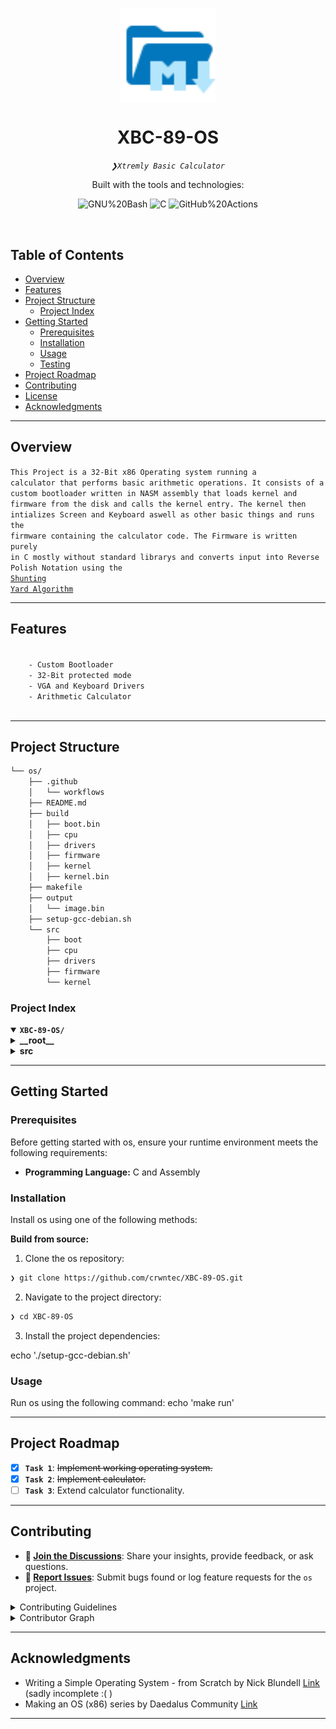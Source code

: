 <p align="center">
    <img src="https://raw.githubusercontent.com/PKief/vscode-material-icon-theme/ec559a9f6bfd399b82bb44393651661b08aaf7ba/icons/folder-markdown-open.svg" align="center" width="30%">
</p>
<p align="center"><h1 align="center">XBC-89-OS</h1></p>
<p align="center">
    <em><code>❯Xtremly Basic Calculator</code></em>
</p>
<p align="center">
    <!-- local repository, no metadata badges. --></p>
<p align="center">Built with the tools and technologies:</p>
<p align="center">
    <img src="https://img.shields.io/badge/GNU%20Bash-4EAA25.svg?style=default&logo=GNU-Bash&logoColor=white" alt="GNU%20Bash">
    <img src="https://img.shields.io/badge/C-A8B9CC.svg?style=default&logo=C&logoColor=black" alt="C">
    <img src="https://img.shields.io/badge/GitHub%20Actions-2088FF.svg?style=default&logo=GitHub-Actions&logoColor=white" alt="GitHub%20Actions">
</p>
<br>

##  Table of Contents

- [ Overview](#-overview)
- [ Features](#-features)
- [ Project Structure](#-project-structure)
  - [ Project Index](#-project-index)
- [ Getting Started](#-getting-started)
  - [ Prerequisites](#-prerequisites)
  - [ Installation](#-installation)
  - [ Usage](#-usage)
  - [ Testing](#-testing)
- [ Project Roadmap](#-project-roadmap)
- [ Contributing](#-contributing)
- [ License](#-license)
- [ Acknowledgments](#-acknowledgments)

---

##  Overview

<code>This Project is a 32-Bit x86 Operating system running a calculator that performs basic arithmetic operations. It consists of a custom bootloader written in NASM assembly that loads kernel and firmware from the disk and calls the kernel entry. The kernel then intializes Screen and Keyboard aswell as other basic things and runs the firmware containing the calculator code. The Firmware is written purely in C mostly without standard librarys and converts input into Reverse Polish Notation using the <a href="https://en.wikipedia.org/wiki/Shunting_yard_algorithm">Shunting Yard Algorithm</a></code>

---

##  Features

<code> 
    - Custom Bootloader
    - 32-Bit protected mode
    - VGA and Keyboard Drivers
    - Arithmetic Calculator

</code>

---

##  Project Structure

```sh
└── os/
    ├── .github
    │   └── workflows
    ├── README.md
    ├── build
    │   ├── boot.bin
    │   ├── cpu
    │   ├── drivers
    │   ├── firmware
    │   ├── kernel
    │   ├── kernel.bin
    ├── makefile
    ├── output
    │   └── image.bin
    ├── setup-gcc-debian.sh
    └── src
        ├── boot
        ├── cpu
        ├── drivers
        ├── firmware
        └── kernel
```


###  Project Index
<details open>
    <summary><b><code>XBC-89-OS/</code></b></summary>
    <details> <!-- __root__ Submodule -->
        <summary><b>__root__</b></summary>
        <blockquote>
            <table>
            <tr>
                <td><b><a href='https://github.com/crwntec/XBC-89-OS/blob/main/setup-gcc-debian.sh'>setup-gcc-debian.sh</a></b></td>
                <td><code>❯ Setup Code for installing cross-compiler chain on Debian</code></td>
            </tr>
            <tr>
                <td><b><a href='https://github.com/crwntec/XBC-89-OS/blob/main/makefile'>makefile</a></b></td>
                <td><code>❯ Makefile to build and run the project</code></td>
            </tr>
            </table>
        </blockquote>
    </details>
    <details> <!-- src Submodule -->
        <summary><b>src</b></summary>
        <blockquote>
            <details>
                <summary><b>kernel</b></summary>
                <blockquote>
                    <table>
                    <tr>
                        <td><b><a href='https://github.com/crwntec/XBC-89-OS/blob/main/src/kernel/kernel_entry.asm'>kernel_entry.asm</a></b></td>
                        <td><code>❯ Kernel entry code calling main function</code></td>
                    </tr>
                    <tr>
                        <td><b><a href='https://github.com/crwntec/XBC-89-OS/blob/main/src/kernel/kernel.c'>kernel.c</a></b></td>
                        <td><code>❯ Kernel source</code></td>
                    </tr>
                    <tr>
                        <td><b><a href='https://github.com/crwntec/XBC-89-OS/blob/main/src/kernel/kernel.h'>kernel.h</a></b></td>
                        <td><code>❯ kernel header</code></td>
                    </tr>
                    <tr>
                        <td><b><a href='https://github.com/crwntec/XBC-89-OS/blob/main/src/kernel/util.c'>util.c</a></b></td>
                        <td><code>❯ Utility source</code></td>
                    </tr>
                    <tr>
                        <td><b><a href='https://github.com/crwntec/XBC-89-OS/blob/main/src/kernel/util.h'>util.h</a></b></td>
                        <td><code>❯ Utility header</code></td>
                    </tr>
                    </table>
                </blockquote>
            </details>
            <details>
                <summary><b>firmware</b></summary>
                <blockquote>
                    <table>
                    <tr>
                        <td><b><a href='https://github.com/crwntec/XBC-89-OS/blob/main/src/firmware/eval.c'>eval.c</a></b></td>
                        <td><code>❯ Evaluation and Shunting source</code></td>
                    </tr>
                    <tr>
                        <td><b><a href='https://github.com/crwntec/XBC-89-OS/blob/main/src/firmware/eval.h'>eval.h</a></b></td>
                        <td><code>❯ Evaluation and Shunting header</code></td>
                    </tr>
                    <tr>
                        <td><b><a href='https://github.com/crwntec/XBC-89-OS/blob/main/src/firmware/xbc.c'>xbc.c</a></b></td>
                        <td><code>❯ Calculator source</code></td>
                    </tr>
                    <tr>
                        <td><b><a href='https://github.com/crwntec/XBC-89-OS/blob/main/src/firmware/xbc.h'>xbc.h</a></b></td>
                        <td><code>❯ Calculator header</code></td>
                    </tr>
                    <tr>
                        <td><b><a href='https://github.com/crwntec/XBC-89-OS/blob/main/src/firmware/tokenize.c'>tokenize.c</a></b></td>
                        <td><code>❯ Tokenizer source</code></td>
                    </tr>
                    <tr>
                        <td><b><a href='https://github.com/crwntec/XBC-89-OS/blob/main/src/firmware/tokenize.h'>tokenize.h</a></b></td>
                        <td><code>❯ Tokenizer header</code></td>
                    </tr>
                    <tr>
                        <td><b><a href='https://github.com/crwntec/XBC-89-OS/blob/main/src/firmware/util.c'>util.c</a></b></td>
                        <td><code>❯ Firmware utilities source</code></td>
                    </tr>
                    <tr>
                        <td><b><a href='https://github.com/crwntec/XBC-89-OS/blob/main/src/firmware/util.h'>util.h</a></b></td>
                        <td><code>❯ Firmware utilities header</code></td>
                    </tr>
                    </table>
                </blockquote>
            </details>
            <details>
                <summary><b>cpu</b></summary>
                <blockquote>
                    <table>
                    <tr>
                        <td><b><a href='https://github.com/crwntec/XBC-89-OS/blob/main/src/cpu/low_level.c'>low_level.c</a></b></td>
                        <td><code>❯ Low Level source for communication with external devices</code></td>
                    </tr>
                    <tr>
                        <td><b><a href='https://github.com/crwntec/XBC-89-OS/blob/main/src/cpu/low_level.h'>low_level.h</a></b></td>
                        <td><code>❯ Low Level header</code></td>
                    </tr>
                    <tr>
                        <td><b><a href='https://github.com/crwntec/XBC-89-OS/blob/main/src/cpu/interrupt.asm'>interrupt.asm</a></b></td>
                        <td><code>❯ Assembly file redefining interrupt service routines (ISRs)</code></td>
                    </tr>
                    <tr>
                        <td><b><a href='https://github.com/crwntec/XBC-89-OS/blob/main/src/cpu/idt.c'>idt.c</a></b></td>
                        <td><code>❯ Interrupt Descriptor Table (IDT) source</code></td>
                    </tr>
                    <tr>
                        <td><b><a href='https://github.com/crwntec/XBC-89-OS/blob/main/src/cpu/idt.h'>idt.h</a></b></td>
                        <td><code>❯ IDT header</code></td>
                    </tr>
                    <tr>
                        <td><b><a href='https://github.com/crwntec/XBC-89-OS/blob/main/src/cpu/isr.c'>isr.c</a></b></td>
                        <td><code>❯ ISR definitions and init source</code></td>
                    </tr>
                    <tr>
                        <td><b><a href='https://github.com/crwntec/XBC-89-OS/blob/main/src/cpu/isr.h'>isr.h</a></b></td>
                        <td><code>❯ ISR header</code></td>
                    </tr>
                    </table>
                </blockquote>
            </details>
            <details>
                <summary><b>drivers</b></summary>
                <blockquote>
                    <table>
                    <tr>
                        <td><b><a href='https://github.com/crwntec/XBC-89-OS/blob/main/src/drivers/libscreen.c'>libscreen.c</a></b></td>
                        <td><code>❯ VGA Display driver source</code></td>
                    </tr>
                    <tr>
                        <td><b><a href='https://github.com/crwntec/XBC-89-OS/blob/main/src/drivers/libscreen.h'>libscreen.h</a></b></td>
                        <td><code>❯ VGA Display driver header</code></td>
                    </tr>
                    <tr>
                        <td><b><a href='https://github.com/crwntec/XBC-89-OS/blob/main/src/drivers/libkey.c'>libkey.c</a></b></td>
                        <td><code>❯ PS/2 Keyboard driver source</code></td>
                    </tr>
                    <tr>
                        <td><b><a href='https://github.com/crwntec/XBC-89-OS/blob/main/src/drivers/libkey.h'>libkey.h</a></b></td>
                        <td><code>❯ PS/2 Keyboard driver source</code></td>
                    </tr>
                    </table>
                </blockquote>
            </details>
            <details>
                <summary><b>boot</b></summary>
                <blockquote>
                    <table>
                    <tr>
                        <td><b><a href='https://github.com/crwntec/XBC-89-OS/blob/main/src/boot/boot.asm'>boot.asm</a></b></td>
                        <td><code>❯ Bootloader</code></td>
                    </tr>
                    </table>
                    <details>
                        <summary><b>include</b></summary>
                        <blockquote>
                            <table>
                            <tr>
                                <td><b><a href='https://github.com/crwntec/XBC-89-OS/blob/main/src/boot/include/disk.asm'>disk.asm</a></b></td>
                                <td><code>❯ Routines for disk loading</code></td>
                            </tr>
                            <tr>
                                <td><b><a href='https://github.com/crwntec/XBC-89-OS/blob/main/src/boot/include/print.asm'>print.asm</a></b></td>
                                <td><code>❯ Print routine for real mode</code></td>
                            </tr>
                            <tr>
                                <td><b><a href='https://github.com/crwntec/XBC-89-OS/blob/main/src/boot/include/switch_to_pm.asm'>switch_to_pm.asm</a></b></td>
                                <td><code>❯ Routines for switching to 32-Bit PM</code></td>
                            </tr>
                            <tr>
                                <td><b><a href='https://github.com/crwntec/XBC-89-OS/blob/main/src/boot/include/gdt.asm'>gdt.asm</a></b></td>
                                <td><code>❯ Global Descriptor Table (GDT)</code></td>
                            </tr>
                            </table>
                        </blockquote>
                    </details>
                </blockquote>
            </details>
        </blockquote>
    </details>
</details>

---
##  Getting Started

###  Prerequisites

Before getting started with os, ensure your runtime environment meets the following requirements:

- **Programming Language:** C and Assembly


###  Installation

Install os using one of the following methods:

**Build from source:**

1. Clone the os repository:
```sh
❯ git clone https://github.com/crwntec/XBC-89-OS.git
```

2. Navigate to the project directory:
```sh
❯ cd XBC-89-OS
```

3. Install the project dependencies:

echo './setup-gcc-debian.sh'



###  Usage
Run os using the following command:
echo 'make run'

---
##  Project Roadmap

- [X] **`Task 1`**: <strike>Implement working operating system.</strike>
- [X] **`Task 2`**: <strike>Implement calculator.</strike>
- [ ] **`Task 3`**: Extend calculator functionality.

---

##  Contributing

- **💬 [Join the Discussions](https://github.com/crwntec/XBC-89-OS/discussions)**: Share your insights, provide feedback, or ask questions.
- **🐛 [Report Issues](https://github.com/crwntec/XBC-89-OS/issues)**: Submit bugs found or log feature requests for the `os` project.

<details closed>
<summary>Contributing Guidelines</summary>

1. **Fork the Repository**: Start by forking the project repository to your LOCAL account.
2. **Clone Locally**: Clone the forked repository to your local machine using a git client.
   ```sh
   git clone https://github.com/crwntec/XBC-89-OS.git
   ```
3. **Create a New Branch**: Always work on a new branch, giving it a descriptive name.
   ```sh
   git checkout -b new-feature-x
   ```
4. **Make Your Changes**: Develop and test your changes locally.
5. **Commit Your Changes**: Commit with a clear message describing your updates.
   ```sh
   git commit -m 'Implemented new feature x.'
   ```
6. **Push to LOCAL**: Push the changes to your forked repository.
   ```sh
   git push origin new-feature-x
   ```
7. **Submit a Pull Request**: Create a PR against the original project repository. Clearly describe the changes and their motivations.
8. **Review**: Once your PR is reviewed and approved, it will be merged into the main branch. Congratulations on your contribution!
</details>

<details closed>
<summary>Contributor Graph</summary>
<br>
<p align="left">
   <a href="https://github.com/crwntec/XBC-89-OS/graphs/contributors">
      <img src="https://contrib.rocks/image?repo=vboxuser/os">
   </a>
</p>
</details>

---

##  Acknowledgments

- Writing a Simple Operating System - from Scratch by Nick Blundell [Link](https://www.cs.bham.ac.uk/~exr/lectures/opsys/10_11/lectures/os-dev.pdf) (sadly incomplete :( )
- Making an OS (x86) series by Daedalus Community [Link](https://www.youtube.com/playlist?list=PLm3B56ql_akNcvH8vvJRYOc7TbYhRs19M)

---
